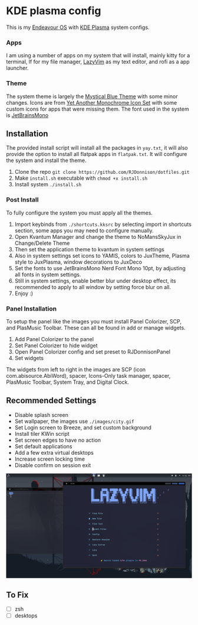 # KDE plasma config

This is my [Endeavour OS](https://endeavouros.com) with [KDE Plasma](https://kde.org/plasma-desktop/) system configs.

### Apps

I am using a number of apps on my system that will install, mainly kitty for a terminal,
lf for my file manager, [LazyVim](https://www.lazyvim.org) as my text editor, and rofi
as a app launcher.

### Theme

The system theme is largely the [Mystical Blue Theme](https://github.com/juxtopposed/Mystical-Blue-Theme) with some minor changes.
Icons are from [Yet Another Monochrome Icon Set](https://store.kde.org/p/2303161) with some custom icons for apps that were missing them.
The font used in the system is [JetBrainsMono](https://www.jetbrains.com/lp/mono/)

## Installation

The provided install script will install all the packages in `yay.txt`, it will also provide the option
to install all flatpak apps in `flatpak.txt`. It will configure the system and install the theme.

1. Clone the repo `git clone https://github.com/RJDonnison/dotfiles.git`
2. Make `install.sh` executable with `chmod +x install.sh`
3. Install system `./install.sh`

### Post Install

To fully configure the system you must apply all the themes.

1. Import keybinds from `./shortcuts.kksrc` by selecting import in shortcuts section, some apps you may need to configure manually.
2. Open Kvantum Manager and change the theme to NoMansSkyJux in Change/Delete Theme
3. Then set the application theme to kvantum in system settings
4. Also in system settings set icons to YAMIS, colors to JuxTheme, Plasma style to JuxPlasma, window decorations to JuxDeco
5. Set the fonts to use JetBrainsMono Nerd Font Mono 10pt, by adjusting all fonts in system settings.
6. Still in system settings, enable better blur under desktop effect, its recommended to apply to all window by setting force blur on all.
7. Enjoy :)

### Panel Installation

To setup the panel like the images you must install Panel Colorizer, SCP, and PlasMusic Toolbar. These can all be found in add or manage widgets.

1. Add Panel Colorizer to the panel
2. Set Panel Colorizer to hide widget
3. Open Panel Colorizer config and set preset to RJDonnisonPanel
4. Set widgets

The widgets from left to right in the images are SCP (icon com.abisource.AbiWord), spacer, Icons-Only task manager, spacer, PlasMusic Toolbar, System Tray, and Digital Clock.

## Recommended Settings

- Disable splash screen
- Set wallpaper, the images use `./images/city.gif`
- Set Login screen to Breeze, and set custom background
- Install tiler KWin script
- Set screen edges to have no action
- Set default applications
- Add a few extra virtual desktops
- Increase screen locking time
- Disable confirm on session exit

![Image of desktop](./images/desktop.png)

## To Fix

- [ ] zsh
- [ ] desktops
